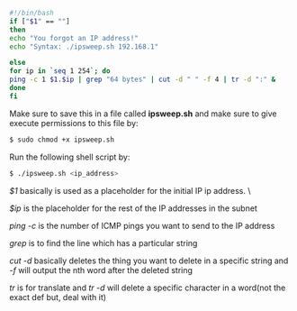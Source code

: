 ```bash
#!/bin/bash
if ["$1" == ""]
then 
echo "You forgot an IP address!"
echo "Syntax: ./ipsweep.sh 192.168.1"

else
for ip in `seq 1 254`; do
ping -c 1 $1.$ip | grep "64 bytes" | cut -d " " -f 4 | tr -d ":" &
done 
fi
```

Make sure to save this in a file called **ipsweep.sh** and make sure to give execute permissions to this file by:

```bash
$ sudo chmod +x ipsweep.sh
```

Run the following shell script by: 

```bash
$ ./ipsweep.sh <ip_address>
```

*$1* basically is used as a placeholder for the initial IP ip address. \

*$ip* is the placeholder for the rest of the IP addresses in the subnet

*ping -c* is the number of ICMP pings you want to send to the IP address

*grep* is to find the line which has a particular string

*cut -d* basically deletes the thing you want to delete in a specific string and *-f* will output the nth word after the deleted string

*tr* is for translate and *tr -d* will delete a specific character in a word(not the exact def but, deal with it)

